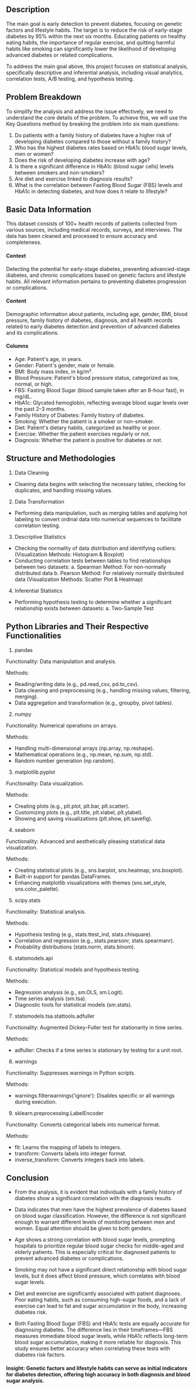 ## Description
The main goal is early detection to prevent diabetes, focusing on genetic factors and lifestyle habits. The target is to reduce the risk of early-stage diabetes by 95% within the next six months. Educating patients on healthy eating habits, the importance of regular exercise, and quitting harmful habits like smoking can significantly lower the likelihood of developing advanced diabetes or related complications.

To address the main goal above, this project focuses on statistical analysis, specifically descriptive and inferential analysis, including visual analytics, correlation tests, A/B testing, and hypothesis testing.

## Problem Breakdown

To simplify the analysis and address the issue effectively, we need to understand the core details of the problem. To achieve this, we will use the Key Questions method by breaking the problem into six main questions:

1. Do patients with a family history of diabetes have a higher risk of developing diabetes compared to those without a family history?
2. Who has the highest diabetes rates based on HbA1c blood sugar levels, men or women?
3. Does the risk of developing diabetes increase with age?
4. Is there a significant difference in HbA1c (blood sugar cells) levels between smokers and non-smokers?
5. Are diet and exercise linked to diagnosis results?
6. What is the correlation between Fasting Blood Sugar (FBS) levels and HbA1c in detecting diabetes, and how does it relate to lifestyle?

## Basic Data Information

This dataset consists of 100+ health records of patients collected from various sources, including medical records, surveys, and interviews. The data has been cleaned and processed to ensure accuracy and completeness.

#### Context
Detecting the potential for early-stage diabetes, preventing advanced-stage diabetes, and chronic complications based on genetic factors and lifestyle habits. All relevant information pertains to preventing diabetes progression or complications.

#### Content
Demographic information about patients, including age, gender, BMI, blood pressure, family history of diabetes, diagnosis, and all health records related to early diabetes detection and prevention of advanced diabetes and its complications.

#### Columns

-  Age: Patient's age, in years.
-  Gender: Patient's gender, male or female.
-  BMI: Body mass index, in kg/m².
-  Blood Pressure: Patient's blood pressure status, categorized as low, normal, or high.
-  FBS: Fasting Blood Sugar (blood sample taken after an 8-hour fast), in mg/dL.
-  HbA1c: Glycated hemoglobin, reflecting average blood sugar levels over the past 2–3 months.
-  Family History of Diabetes: Family history of diabetes.
-  Smoking: Whether the patient is a smoker or non-smoker.
-  Diet: Patient's dietary habits, categorized as healthy or poor.
-  Exercise: Whether the patient exercises regularly or not.
-  Diagnosis: Whether the patient is positive for diabetes or not.

  ## Structure and Methodologies
1. Data Cleaning
- Cleaning data begins with selecting the necessary tables, checking for duplicates, and handling missing values.
2. Data Transformation
- Performing data manipulation, such as merging tables and applying hot labeling to convert ordinal data into numerical sequences to facilitate correlation testing.
3. Descriptive Statistics
- Checking the normality of data distribution and identifying outliers:
(Visualization Methods: Histogram & Boxplot)
- Conducting correlation tests between tables to find relationships between two datasets:
a. Spearman Method: For non-normally distributed data
b. Pearson Method: For relatively normally distributed data
(Visualization Methods: Scatter Plot & Heatmap)
4. Inferential Statistics
- Performing hypothesis testing to determine whether a significant relationship exists between datasets:
a. Two-Sample Test
 
## Python Libraries and Their Respective Functionalities 
 
1. pandas
   
Functionality: Data manipulation and analysis.

Methods:
- Reading/writing data (e.g., pd.read_csv, pd.to_csv).
- Data cleaning and preprocessing (e.g., handling missing values, filtering, merging).
- Data aggregation and transformation (e.g., groupby, pivot tables).

2. numpy
   
Functionality: Numerical operations on arrays.

Methods:

- Handling multi-dimensional arrays (np.array, np.reshape).
- Mathematical operations (e.g., np.mean, np.sum, np.std).
- Random number generation (np.random).

3. matplotlib.pyplot
   
Functionality: Data visualization.

Methods:

- Creating plots (e.g., plt.plot, plt.bar, plt.scatter).
- Customizing plots (e.g., plt.title, plt.xlabel, plt.ylabel).
- Showing and saving visualizations (plt.show, plt.savefig).

4. seaborn
   
Functionality: Advanced and aesthetically pleasing statistical data visualization.

Methods:

- Creating statistical plots (e.g., sns.barplot, sns.heatmap, sns.boxplot).
- Built-in support for pandas DataFrames.
- Enhancing matplotlib visualizations with themes (sns.set_style, sns.color_palette).

5. scipy.stats
   
Functionality: Statistical analysis.

Methods:

- Hypothesis testing (e.g., stats.ttest_ind, stats.chisquare).
- Correlation and regression (e.g., stats.pearsonr, stats.spearmanr).
- Probability distributions (stats.norm, stats.binom).

6. statsmodels.api
   
Functionality: Statistical models and hypothesis testing.

Methods:
- Regression analysis (e.g., sm.OLS, sm.Logit).
- Time series analysis (sm.tsa).
- Diagnostic tools for statistical models (sm.stats).

7. statsmodels.tsa.stattools.adfuller
   
Functionality: Augmented Dickey-Fuller test for stationarity in time series.

Methods:

- adfuller: Checks if a time series is stationary by testing for a unit root.

8. warnings
    
Functionality: Suppresses warnings in Python scripts.

Methods:

- warnings.filterwarnings('ignore'): Disables specific or all warnings during execution.

9. sklearn.preprocessing.LabelEncoder
    
Functionality: Converts categorical labels into numerical format.

Methods:

- fit: Learns the mapping of labels to integers.
- transform: Converts labels into integer format.
- inverse_transform: Converts integers back into labels.


## Conclusion

- From the analysis, it is evident that individuals with a family history of diabetes show a significant correlation with the diagnosis results.

- Data indicates that men have the highest prevalence of diabetes based on blood sugar classification. However, the difference is not significant enough to warrant different levels of monitoring between men and women. Equal attention should be given to both genders.

- Age shows a strong correlation with blood sugar levels, prompting hospitals to prioritize regular blood sugar checks for middle-aged and elderly patients. This is especially critical for diagnosed patients to prevent advanced diabetes or complications.

- Smoking may not have a significant direct relationship with blood sugar levels, but it does affect blood pressure, which correlates with blood sugar levels.

- Diet and exercise are significantly associated with patient diagnoses. Poor eating habits, such as consuming high-sugar foods, and a lack of exercise can lead to fat and sugar accumulation in the body, increasing diabetes risk.

- Both Fasting Blood Sugar (FBS) and HbA1c tests are equally accurate for diagnosing diabetes. The difference lies in their timeframes—FBS measures immediate blood sugar levels, while HbA1c reflects long-term blood sugar accumulation, making it more reliable for diagnosis. This study ensures better accuracy when correlating these tests with diabetes risk factors.

#### Insight: Genetic factors and lifestyle habits can serve as initial indicators for diabetes detection, offering high accuracy in both diagnosis and blood sugar analysis.

















